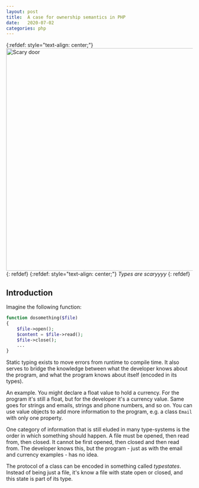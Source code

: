 ```yaml
---
layout: post
title:  A case for ownership semantics in PHP
date:   2020-07-02
categories: php
---
```


{:refdef: style="text-align: center;"}
<img src="{{ site.url }}/assets/img/scarydoor.jpg" alt="Scary door" height="600px"/>
{: refdef}
{:refdef: style="text-align: center;"}
*Types are scaryyyy*
{: refdef}

## Introduction

Imagine the following function:

```php
function dosomething($file)
{
    $file->open();
    $content = $file->read();
    $file->close();
    ...
}
```

Static typing exists to move errors from runtime to compile time. It also serves to bridge the knowledge between what the developer knows about the program, and what the program knows about itself (encoded in its types).

An example. You might declare a float value to hold a currency. For the program it's still a float, but for the developer it's a currency value. Same goes for strings and emails, strings and phone numbers, and so on. You can use value objects to add more information to the program, e.g. a class `Email` with only one property.

One category of information that is still eluded in many type-systems is the order in which something should happen. A file must be opened, then read from, then closed. It cannot be first opened, then closed and then read from. The developer knows this, but the program - just as with the email and currency examples - has no idea.

The protocol of a class can be encoded in something called _typestates_. Instead of being just a file, it's know a file with state open or closed, and this state is part of its type.
